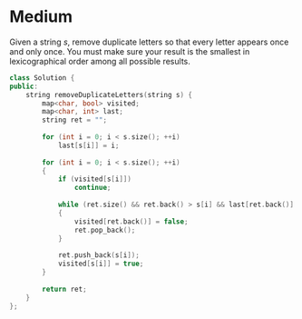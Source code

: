 # Medium

Given a string $s$, remove duplicate letters so that every letter appears once and only once. You must make sure your result is the smallest in lexicographical order among all possible results.

```cpp
class Solution {
public:
    string removeDuplicateLetters(string s) {
        map<char, bool> visited;
        map<char, int> last;
        string ret = "";
        
        for (int i = 0; i < s.size(); ++i)
            last[s[i]] = i;
        
        for (int i = 0; i < s.size(); ++i)
        {
            if (visited[s[i]])
                continue;
            
            while (ret.size() && ret.back() > s[i] && last[ret.back()] > i)
            {
                visited[ret.back()] = false;
                ret.pop_back();
            }
            
            ret.push_back(s[i]);
            visited[s[i]] = true;
        }
        
        return ret;
    }
};
```
